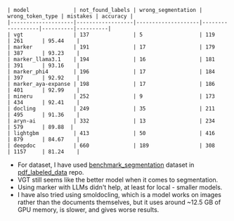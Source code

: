 ```
| model              | not_found_labels | wrong_segmentation | wrong_token_type | mistakes | accuracy |
|--------------------|------------------|--------------------|------------------|----------|----------|
| vgt                | 137              | 5                  | 119              | 261      | 95.44    |
| marker             | 191              | 17                 | 179              | 387      | 93.23    |
| marker_llama3.1    | 194              | 16                 | 181              | 391      | 93.16    |
| marker_phi4        | 196              | 17                 | 184              | 397      | 92.92    |
| marker_aya-expanse | 198              | 17                 | 186              | 401      | 92.99    |
| mineru             | 252              | 9                  | 173              | 434      | 92.41    |
| docling            | 249              | 35                 | 211              | 495      | 91.36    |
| aryn-ai            | 332              | 13                 | 234              | 579      | 89.88  |
| lightgbm           | 413              | 50                 | 416              | 879      | 84.67    |
| deepdoc            | 660              | 189                | 308              | 1157     | 81.24    |
```

- For dataset, I have used [benchmark_segmentation](https://github.com/huridocs/pdf-labeled-data/tree/main/labeled_data/benchmark_segmentation) dataset in [pdf_labeled_data](https://github.com/huridocs/pdf-labeled-data) repo.
- VGT still seems like the better model when it comes to segmentation.
- Using marker with LLMs didn't help, at least for local - smaller models.
- I have also tried using smoldocling, which is a model works on images rather than the documents themselves, but it uses around ~12.5 GB of GPU memory, is slower, and gives worse results.
